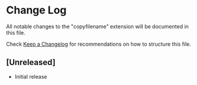 # Change Log

All notable changes to the "copyfilename" extension will be documented in this file.

Check [Keep a Changelog](http://keepachangelog.com/) for recommendations on how to structure this file.

## [Unreleased]

- Initial release